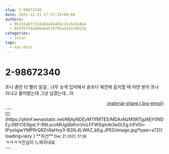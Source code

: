```yaml
---
slug: 2-98672340
date: 2021-12-21 17:37:15+09:00
authors:
  - 95c93a8ff33da04a64483c15a5c618e4
  - 01435f74a49ba8a519705ad242348232
categories:
  - Jisun
tags:
  - Fan Post
---
```


# 2-98672340

<div class="post-container" markdown="1">
<div class="content-container md-sidebar__scrollwrap" markdown="1">

프나 좀만 더 빨리 알걸.. 너무 늦게 입덕해서 슬프다 예전에 옵치할 때 어떤 분이 프나 아냐고 물어봤는데 그냥 넘겼는데...아

</div>
</div>

<div style="text-align: right;" markdown="1">
<a href="https://weverse.io/fromis9/fanpost/2-98672340" style="text-align: right;">:material-share:{.big-emoji}</a>
</div>
---

<div class="comments-container md-sidebar__scrollwrap" markdown="1">
<div class="comment" markdown="1">
<div class='id-container' markdown="1">
![](https://phinf.wevpstatic.net/MjAyNDEyMTlfMTE5/MDAxNzM0NTgzMjY0NDEy.08FClE9gxLY-99LscoMUgQbKnrVicLFFWSqmAi3eGLEg.hXV0n-tPyoIqjwYMPRrQ8Zn9aHvy3-B2llL4LWAZ_bEg.JPEG/image.jpg?type=s72){ loading=lazy }
**<span class="artist">지선</span>** <small>Dec 21 2021, 17:38</small><br>
</div>
<div class='comment-body' markdown="1">
ㅋㅋㅋㅋ진심이 느껴지네요
</div>
</div>
</div>
---
